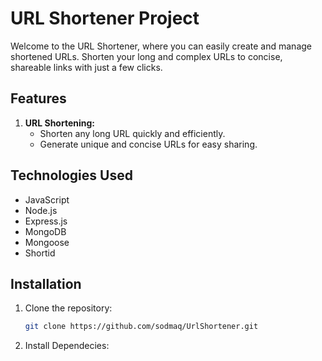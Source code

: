 # URL Shortener Project

Welcome to the URL Shortener, where you can easily create and manage shortened URLs. Shorten your long and complex URLs to concise, shareable links with just a few clicks.

## Features

1. **URL Shortening:**
   - Shorten any long URL quickly and efficiently.
   - Generate unique and concise URLs for easy sharing.



## Technologies Used


- JavaScript
- Node.js
- Express.js
- MongoDB
- Mongoose
- Shortid

## Installation

1. Clone the repository:

   ```bash
   git clone https://github.com/sodmaq/UrlShortener.git

2. Install Dependecies:
